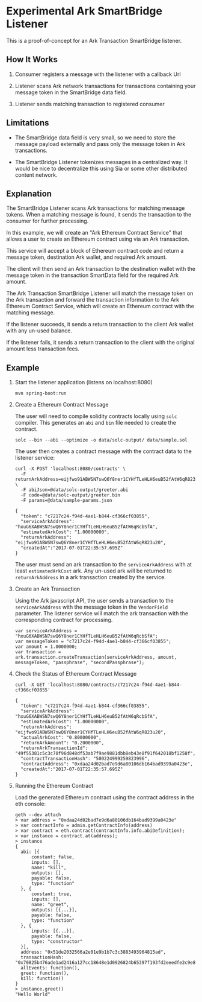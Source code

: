 # Experimental Ark SmartBridge Listener

This is a proof-of-concept for an Ark Transaction SmartBridge listener. 


## How It Works

1. Consumer registers a message with the listener with a callback Url

2. Listener scans Ark network transactions for transactions containing your message token
   in the SmartBridge data field.
   
3. Listener sends matching transaction to registered consumer

  
## Limitations

- The SmartBridge data field is very small, so we need to store the message payload
  externally and pass only the message token in Ark transactions. 
  
- The SmartBridge Listener tokenizes messages in a centralized way. It would be nice to
  decentralize this using Sia or some other distributed content network.
  

## Explanation

The SmartBridge Listener scans Ark transactions for matching message tokens. When a matching
message is found, it sends the transaction to the consumer for further processing.

In this example, we will create an "Ark Ethereum Contract Service" that allows a user to
create an Ethereum contract using via an Ark transaction.

This service will accept a block of Ethereum contract code and return a message token,
destination Ark wallet, and required Ark amount.

The client will then send an Ark transaction to the destination wallet with the message token
in the transaction SmartData field for the required Ark amount.

The Ark Transaction SmartBridge Listener will match the message token on the Ark transaction
and forward the transaction information to the Ark Ethereum Contract Service, which will
create an Ethereum contract with the matching message.

If the listener succeeds, it sends a return transaction to the client Ark wallet with any
un-used balance. 

If the listener fails, it sends a return transaction to the client with 
the original amount less transaction fees.



## Example

1. Start the listener application (listens on localhost:8080)

    ```
    mvn spring-boot:run
    ```
    

2. Create a Ethereum Contract Message

    The user will need to compile solidity contracts locally using `solc` compiler.
    This generates an `abi` and `bin` file needed to create the contract.
    
    ```
    solc --bin --abi --optimize -o data/solc-output/ data/sample.sol
    ```
    
    The user then creates a contract message with the contract data to the listener service:
    
    ```
    curl -X POST 'localhost:8080/contracts' \
      -F returnArkAddress=eijfwo91ABWSN7swQ6Y8ner1CYHfTLeHLH6euB52fAtW6qR823u20 \
      -F abiJson=@data/solc-output/greeter.abi
      -F code=@data/solc-output/greeter.bin
      -F params=@data/sample-params.json
    ```
    
    ```
    {
      "token": "c7217c24-f94d-4ae1-b844-cf366cf03855",
      "serviceArkAddress": "hxuG6XABWSN7swQ6Y8ner1CYHfTLeHLH6euB52fAtW6qRcbSfA", 
      "estimatedArkCost": "1.00000000",
      "returnArkAddress": "eijfwo91ABWSN7swQ6Y8ner1CYHfTLeHLH6euB52fAtW6qR823u20",
      "createdAt":"2017-07-01T22:35:57.695Z"
    }
    ```
    
    The user must send an ark transaction to the `serviceArkAddress` with at least `estimatedArkCost` ark.
    Any un-used ark will be returned to `returnArkAddress` in a ark transaction created by the service.
    

3. Create an Ark Transaction

    Using the Ark javascript API, the user sends a transaction to the `serviceArkAddress` with the
    message token in the `VendorField` parameter. The listener service will match the ark transaction
    with the corresponding contract for processing.
    
    ```
    var serviceArkAddress = "hxuG6XABWSN7swQ6Y8ner1CYHfTLeHLH6euB52fAtW6qRcbSfA";
    var messageToken = "c7217c24-f94d-4ae1-b844-cf366cf03855";
    var amount = 1.0000000;
    var transaction = ark.transaction.createTransaction(serviceArkAddress, amount, messageToken, "passphrase", "secondPassphrase");
    ```


4. Check the Status of Ethereum Contract Message

    ```
    curl -X GET 'localhost:8080/contracts/c7217c24-f94d-4ae1-b844-cf366cf03855'
    ```
    
    ```
    {
      "token": "c7217c24-f94d-4ae1-b844-cf366cf03855",
      "serviceArkAddress": "hxuG6XABWSN7swQ6Y8ner1CYHfTLeHLH6euB52fAtW6qRcbSfA", 
      "estimatedArkCost": "1.00000000",
      "returnArkAddress": "eijfwo91ABWSN7swQ6Y8ner1CYHfTLeHLH6euB52fAtW6qR823u20", 
      "actualArkCost": "0.80000000",
      "returnArkAmount": "0.2000000",
      "returnArkTransactionId": "49f55381c5c3c70f96d848df53ab7f9ae9881dbb8eb43e8f91f642018bf1258f",
      "contractTransactionHash": "500224999259823996",
      "contractAddress": "0xdaa24d02bad7e9d6a80106db164bad9399a0423e",
      "createdAt":"2017-07-01T22:35:57.695Z"
    }
    ```

5. Running the Ethereum Contract

    Load the generated Ethereum contract using the contract address in the eth console:
    
    ```
    geth --dev attach
    > var address = "0xdaa24d02bad7e9d6a80106db164bad9399a0423e"
    > var contractInfo = admin.getContractInfo(address)
    > var contract = eth.contract(contractInfo.info.abiDefinition);
    > var instance = contract.at(address);
    > instance
    {
      abi: [{
          constant: false,
          inputs: [],
          name: "kill",
          outputs: [],
          payable: false,
          type: "function"
      }, {
          constant: true,
          inputs: [],
          name: "greet",
          outputs: [{...}],
          payable: false,
          type: "function"
      }, {
          inputs: [{...}],
          payable: false,
          type: "constructor"
      }],
      address: "0x51de2032566a2e01e9b1b7c3c3883493964815ad",
      transactionHash: "0x70825b476ade1ad2416a127cc18648e1d0926824b65397f193fd2eeedfe2c9e8",
      allEvents: function(),
      greet: function(),
      kill: function()
    }
    > instance.greet()
    "Hello World"
    ```
